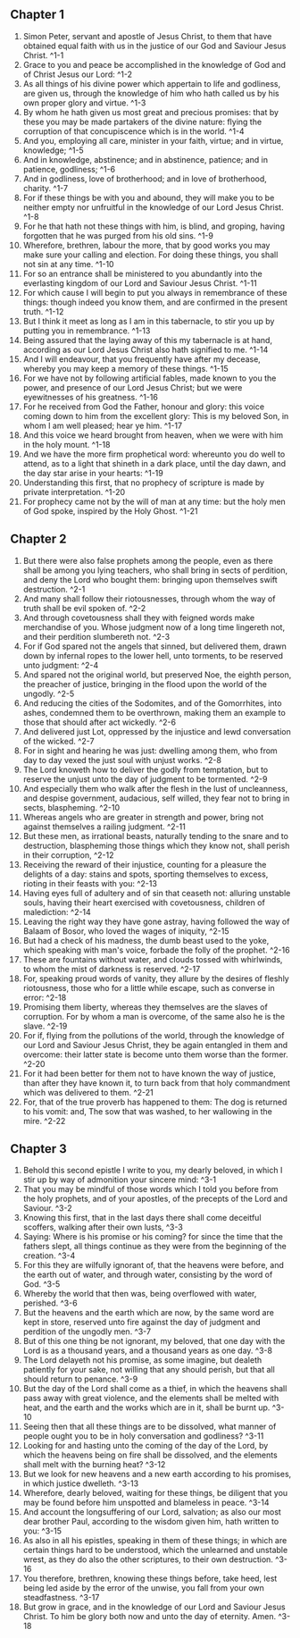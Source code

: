 
## Chapter 1 

1. Simon Peter, servant and apostle of Jesus Christ, to them that have obtained equal faith with us in the justice of our God and Saviour Jesus Christ. ^1-1
2. Grace to you and peace be accomplished in the knowledge of God and of Christ Jesus our Lord: ^1-2
3. As all things of his divine power which appertain to life and godliness, are given us, through the knowledge of him who hath called us by his own proper glory and virtue. ^1-3
4. By whom he hath given us most great and precious promises: that by these you may be made partakers of the divine nature: flying the corruption of that concupiscence which is in the world. ^1-4
5. And you, employing all care, minister in your faith, virtue; and in virtue, knowledge; ^1-5
6. And in knowledge, abstinence; and in abstinence, patience; and in patience, godliness; ^1-6
7. And in godliness, love of brotherhood; and in love of brotherhood, charity. ^1-7
8. For if these things be with you and abound, they will make you to be neither empty nor unfruitful in the knowledge of our Lord Jesus Christ. ^1-8
9. For he that hath not these things with him, is blind, and groping, having forgotten that he was purged from his old sins. ^1-9
10. Wherefore, brethren, labour the more, that by good works you may make sure your calling and election. For doing these things, you shall not sin at any time. ^1-10
11. For so an entrance shall be ministered to you abundantly into the everlasting kingdom of our Lord and Saviour Jesus Christ. ^1-11
12. For which cause I will begin to put you always in remembrance of these things: though indeed you know them, and are confirmed in the present truth. ^1-12
13. But I think it meet as long as I am in this tabernacle, to stir you up by putting you in remembrance. ^1-13
14. Being assured that the laying away of this my tabernacle is at hand, according as our Lord Jesus Christ also hath signified to me. ^1-14
15. And I will endeavour, that you frequently have after my decease, whereby you may keep a memory of these things. ^1-15
16. For we have not by following artificial fables, made known to you the power, and presence of our Lord Jesus Christ; but we were eyewitnesses of his greatness. ^1-16
17. For he received from God the Father, honour and glory: this voice coming down to him from the excellent glory: This is my beloved Son, in whom I am well pleased; hear ye him. ^1-17
18. And this voice we heard brought from heaven, when we were with him in the holy mount. ^1-18
19. And we have the more firm prophetical word: whereunto you do well to attend, as to a light that shineth in a dark place, until the day dawn, and the day star arise in your hearts: ^1-19
20. Understanding this first, that no prophecy of scripture is made by private interpretation. ^1-20
21. For prophecy came not by the will of man at any time: but the holy men of God spoke, inspired by the Holy Ghost. ^1-21

## Chapter 2 

1. But there were also false prophets among the people, even as there shall be among you lying teachers, who shall bring in sects of perdition, and deny the Lord who bought them: bringing upon themselves swift destruction. ^2-1
2. And many shall follow their riotousnesses, through whom the way of truth shall be evil spoken of. ^2-2
3. And through covetousness shall they with feigned words make merchandise of you. Whose judgment now of a long time lingereth not, and their perdition slumbereth not. ^2-3
4. For if God spared not the angels that sinned, but delivered them, drawn down by infernal ropes to the lower hell, unto torments, to be reserved unto judgment: ^2-4
5. And spared not the original world, but preserved Noe, the eighth person, the preacher of justice, bringing in the flood upon the world of the ungodly. ^2-5
6. And reducing the cities of the Sodomites, and of the Gomorrhites, into ashes, condemned them to be overthrown, making them an example to those that should after act wickedly. ^2-6
7. And delivered just Lot, oppressed by the injustice and lewd conversation of the wicked. ^2-7
8. For in sight and hearing he was just: dwelling among them, who from day to day vexed the just soul with unjust works. ^2-8
9. The Lord knoweth how to deliver the godly from temptation, but to reserve the unjust unto the day of judgment to be tormented. ^2-9
10. And especially them who walk after the flesh in the lust of uncleanness, and despise government, audacious, self willed, they fear not to bring in sects, blaspheming. ^2-10
11. Whereas angels who are greater in strength and power, bring not against themselves a railing judgment. ^2-11
12. But these men, as irrational beasts, naturally tending to the snare and to destruction, blaspheming those things which they know not, shall perish in their corruption, ^2-12
13. Receiving the reward of their injustice, counting for a pleasure the delights of a day: stains and spots, sporting themselves to excess, rioting in their feasts with you: ^2-13
14. Having eyes full of adultery and of sin that ceaseth not: alluring unstable souls, having their heart exercised with covetousness, children of malediction: ^2-14
15. Leaving the right way they have gone astray, having followed the way of Balaam of Bosor, who loved the wages of iniquity, ^2-15
16. But had a check of his madness, the dumb beast used to the yoke, which speaking with man's voice, forbade the folly of the prophet. ^2-16
17. These are fountains without water, and clouds tossed with whirlwinds, to whom the mist of darkness is reserved. ^2-17
18. For, speaking proud words of vanity, they allure by the desires of fleshly riotousness, those who for a little while escape, such as converse in error: ^2-18
19. Promising them liberty, whereas they themselves are the slaves of corruption. For by whom a man is overcome, of the same also he is the slave. ^2-19
20. For if, flying from the pollutions of the world, through the knowledge of our Lord and Saviour Jesus Christ, they be again entangled in them and overcome: their latter state is become unto them worse than the former. ^2-20
21. For it had been better for them not to have known the way of justice, than after they have known it, to turn back from that holy commandment which was delivered to them. ^2-21
22. For, that of the true proverb has happened to them: The dog is returned to his vomit: and, The sow that was washed, to her wallowing in the mire. ^2-22

## Chapter 3 

1. Behold this second epistle I write to you, my dearly beloved, in which I stir up by way of admonition your sincere mind: ^3-1
2. That you may be mindful of those words which I told you before from the holy prophets, and of your apostles, of the precepts of the Lord and Saviour. ^3-2
3. Knowing this first, that in the last days there shall come deceitful scoffers, walking after their own lusts, ^3-3
4. Saying: Where is his promise or his coming? for since the time that the fathers slept, all things continue as they were from the beginning of the creation. ^3-4
5. For this they are wilfully ignorant of, that the heavens were before, and the earth out of water, and through water, consisting by the word of God. ^3-5
6. Whereby the world that then was, being overflowed with water, perished. ^3-6
7. But the heavens and the earth which are now, by the same word are kept in store, reserved unto fire against the day of judgment and perdition of the ungodly men. ^3-7
8. But of this one thing be not ignorant, my beloved, that one day with the Lord is as a thousand years, and a thousand years as one day. ^3-8
9. The Lord delayeth not his promise, as some imagine, but dealeth patiently for your sake, not willing that any should perish, but that all should return to penance. ^3-9
10. But the day of the Lord shall come as a thief, in which the heavens shall pass away with great violence, and the elements shall be melted with heat, and the earth and the works which are in it, shall be burnt up. ^3-10
11. Seeing then that all these things are to be dissolved, what manner of people ought you to be in holy conversation and godliness? ^3-11
12. Looking for and hasting unto the coming of the day of the Lord, by which the heavens being on fire shall be dissolved, and the elements shall melt with the burning heat? ^3-12
13. But we look for new heavens and a new earth according to his promises, in which justice dwelleth. ^3-13
14. Wherefore, dearly beloved, waiting for these things, be diligent that you may be found before him unspotted and blameless in peace. ^3-14
15. And account the longsuffering of our Lord, salvation; as also our most dear brother Paul, according to the wisdom given him, hath written to you: ^3-15
16. As also in all his epistles, speaking in them of these things; in which are certain things hard to be understood, which the unlearned and unstable wrest, as they do also the other scriptures, to their own destruction. ^3-16
17. You therefore, brethren, knowing these things before, take heed, lest being led aside by the error of the unwise, you fall from your own steadfastness. ^3-17
18. But grow in grace, and in the knowledge of our Lord and Saviour Jesus Christ. To him be glory both now and unto the day of eternity. Amen. ^3-18
